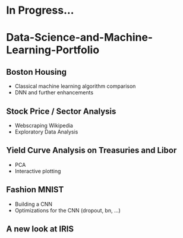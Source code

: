 # In Progress...
# Data-Science-and-Machine-Learning-Portfolio

## Boston Housing
* Classical machine learning algorithm comparison
* DNN and further enhancements

## Stock Price / Sector Analysis
* Webscraping Wikipedia
* Exploratory Data Analysis

## Yield Curve Analysis on Treasuries and Libor
* PCA
* Interactive plotting

## Fashion MNIST
* Building a CNN
* Optimizations for the CNN (dropout, bn, ...)

## A new look at IRIS
